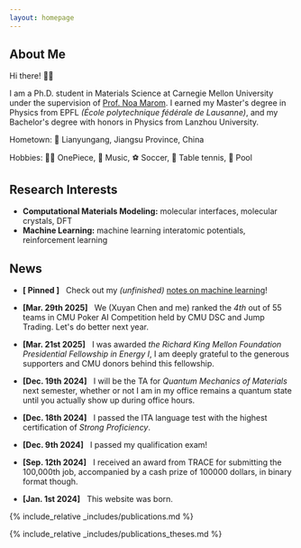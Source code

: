 ```yaml
---
layout: homepage
---
```


## About Me

Hi there! &#x1F44B;&#x1F3FB;

I am a Ph.D. student in Materials Science at Carnegie Mellon University under the supervision of [Prof. Noa Marom](https://www.noamarom.com/). I earned my Master's degree in Physics from EPFL *(École polytechnique fédérale de Lausanne)*, and my Bachelor's degree with honors in Physics from Lanzhou University.

Hometown: &#x1F4CD; Lianyungang, Jiangsu Province, China

Hobbies: &#x1F3F4;&#x200D;&#x2620;&#xFE0F; OnePiece, &#x1F3B8; Music, &#x26BD; Soccer, &#x1F3D3; Table tennis, &#x1F3B1; Pool

## Research Interests

- **Computational Materials Modeling:** molecular interfaces, molecular crystals, DFT
- **Machine Learning:** machine learning interatomic potentials, reinforcement learning

## News

- **[ Pinned ]** &nbsp; Check out my *(unfinished)* [notes on machine learning](./assets/files/Haoran_ML_Handbook.pdf)!

- **[Mar. 29th 2025]** &nbsp; We (Xuyan Chen and me) ranked the *4th* out of 55 teams in CMU Poker AI Competition held by CMU DSC and Jump Trading. Let's do better next year.

- **[Mar. 21st 2025]** &nbsp; I was awarded *the Richard King Mellon Foundation Presidential Fellowship in Energy I*, I am deeply grateful to the generous supporters and CMU donors behind this fellowship.

- **[Dec. 19th 2024]** &nbsp; I will be the TA for *Quantum Mechanics of Materials* next semester, whether or not I am in my office remains a quantum state until you actually show up during office hours.

- **[Dec. 18th 2024]** &nbsp; I passed the ITA language test with the highest certification of *Strong Proficiency*.

- **[Dec. 9th 2024]** &nbsp; I passed my qualification exam!

- **[Sep. 12th 2024]** &nbsp; I received an award from TRACE for submitting the 100,000th job, accompanied by a cash prize of 100000 dollars, in binary format though.

- **[Jan. 1st 2024]** &nbsp; This website was born.

{% include_relative _includes/publications.md %}

{% include_relative _includes/publications_theses.md %}

<!-- {% include_relative _includes/services.md %} -->
